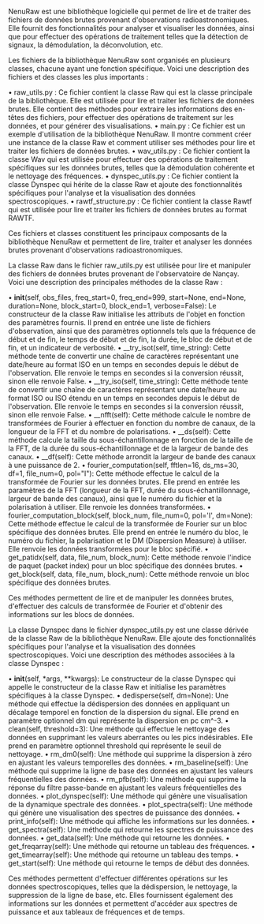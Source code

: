 NenuRaw est une bibliothèque logicielle qui permet de lire et de traiter des fichiers de données brutes provenant d'observations radioastronomiques. Elle fournit des fonctionnalités pour analyser et
visualiser les données, ainsi que pour effectuer des opérations de traitement telles que la détection de signaux, la démodulation, la déconvolution, etc.

Les fichiers de la bibliothèque NenuRaw sont organisés en plusieurs classes, chacune ayant une fonction spécifique. Voici une description des fichiers et des classes les plus importants :

 • raw_utils.py : Ce fichier contient la classe Raw qui est la classe principale de la bibliothèque. Elle est utilisée pour lire et traiter les fichiers de données brutes. Elle contient des méthodes pour
   extraire les informations des en-têtes des fichiers, pour effectuer des opérations de traitement sur les données, et pour générer des visualisations.
 • main.py : Ce fichier est un exemple d'utilisation de la bibliothèque NenuRaw. Il montre comment créer une instance de la classe Raw et comment utiliser ses méthodes pour lire et traiter les fichiers de
   données brutes.
 • wav_utils.py : Ce fichier contient la classe Wav qui est utilisée pour effectuer des opérations de traitement spécifiques sur les données brutes, telles que la démodulation cohérente et le nettoyage des
   fréquences.
 • dynspec_utils.py : Ce fichier contient la classe Dynspec qui hérite de la classe Raw et ajoute des fonctionnalités spécifiques pour l'analyse et la visualisation des données spectroscopiques.
 • rawtf_structure.py : Ce fichier contient la classe Rawtf qui est utilisée pour lire et traiter les fichiers de données brutes au format RAWTF.

Ces fichiers et classes constituent les principaux composants de la bibliothèque NenuRaw et permettent de lire, traiter et analyser les données brutes provenant d'observations radioastronomiques.



La classe Raw dans le fichier raw_utils.py est utilisée pour lire et manipuler des fichiers de données brutes provenant de l'observatoire de Nançay. Voici une description des principales méthodes de la
classe Raw :

 • __init__(self, obs_files, freq_start=0, freq_end=999, start=None, end=None, duration=None, block_start=0, block_end=1, verbose=False): Le constructeur de la classe Raw initialise les attributs de
   l'objet en fonction des paramètres fournis. Il prend en entrée une liste de fichiers d'observation, ainsi que des paramètres optionnels tels que la fréquence de début et de fin, le temps de début et de
   fin, la durée, le bloc de début et de fin, et un indicateur de verbosité.
 • __try_isot(self, time_string): Cette méthode tente de convertir une chaîne de caractères représentant une date/heure au format ISO en un temps en secondes depuis le début de l'observation. Elle renvoie
   le temps en secondes si la conversion réussit, sinon elle renvoie False.
 • __try_iso(self, time_string): Cette méthode tente de convertir une chaîne de caractères représentant une date/heure au format ISO ou ISO étendu en un temps en secondes depuis le début de l'observation.
   Elle renvoie le temps en secondes si la conversion réussit, sinon elle renvoie False.
 • __nfft(self): Cette méthode calcule le nombre de transformées de Fourier à effectuer en fonction du nombre de canaux, de la longueur de la FFT et du nombre de polarisations.
 • __ds(self): Cette méthode calcule la taille du sous-échantillonnage en fonction de la taille de la FFT, de la durée du sous-échantillonnage et de la largeur de bande des canaux.
 • __df(self): Cette méthode arrondit la largeur de bande des canaux à une puissance de 2.
 • fourier_computation(self, fftlen=16, ds_ms=30, df=1, file_num=0, pol="I"): Cette méthode effectue le calcul de la transformée de Fourier sur les données brutes. Elle prend en entrée les paramètres de la
   FFT (longueur de la FFT, durée du sous-échantillonnage, largeur de bande des canaux), ainsi que le numéro du fichier et la polarisation à utiliser. Elle renvoie les données transformées.
 • fourier_computation_block(self, block_num, file_num=0, pol='I', dm=None): Cette méthode effectue le calcul de la transformée de Fourier sur un bloc spécifique des données brutes. Elle prend en entrée le
   numéro du bloc, le numéro du fichier, la polarisation et le DM (Dispersion Measure) à utiliser. Elle renvoie les données transformées pour le bloc spécifié.
 • get_patidx(self, data, file_num, block_num): Cette méthode renvoie l'indice de paquet (packet index) pour un bloc spécifique des données brutes.
 • get_block(self, data, file_num, block_num): Cette méthode renvoie un bloc spécifique des données brutes.

Ces méthodes permettent de lire et de manipuler les données brutes, d'effectuer des calculs de transformée de Fourier et d'obtenir des informations sur les blocs de données.



La classe Dynspec dans le fichier dynspec_utils.py est une classe dérivée de la classe Raw de la bibliothèque NenuRaw. Elle ajoute des fonctionnalités spécifiques pour l'analyse et la visualisation des
données spectroscopiques. Voici une description des méthodes associées à la classe Dynspec :

 • __init__(self, *args, **kwargs): Le constructeur de la classe Dynspec qui appelle le constructeur de la classe Raw et initialise les paramètres spécifiques à la classe Dynspec.
 • dedisperse(self, dm=None): Une méthode qui effectue la dédispersion des données en appliquant un décalage temporel en fonction de la dispersion du signal. Elle prend en paramètre optionnel dm qui
   représente la dispersion en pc cm^-3.
 • clean(self, threshold=3): Une méthode qui effectue le nettoyage des données en supprimant les valeurs aberrantes ou les pics indésirables. Elle prend en paramètre optionnel threshold qui représente le
   seuil de nettoyage.
 • rm_dm0(self): Une méthode qui supprime la dispersion à zéro en ajustant les valeurs temporelles des données.
 • rm_baseline(self): Une méthode qui supprime la ligne de base des données en ajustant les valeurs fréquentielles des données.
 • rm_pfb(self): Une méthode qui supprime la réponse du filtre passe-bande en ajustant les valeurs fréquentielles des données.
 • plot_dynspec(self): Une méthode qui génère une visualisation de la dynamique spectrale des données.
 • plot_spectra(self): Une méthode qui génère une visualisation des spectres de puissance des données.
 • print_info(self): Une méthode qui affiche les informations sur les données.
 • get_spectra(self): Une méthode qui retourne les spectres de puissance des données.
 • get_data(self): Une méthode qui retourne les données.
 • get_freqarray(self): Une méthode qui retourne un tableau des fréquences.
 • get_timearray(self): Une méthode qui retourne un tableau des temps.
 • get_start(self): Une méthode qui retourne le temps de début des données.

Ces méthodes permettent d'effectuer différentes opérations sur les données spectroscopiques, telles que la dédispersion, le nettoyage, la suppression de la ligne de base, etc. Elles fournissent également
des informations sur les données et permettent d'accéder aux spectres de puissance et aux tableaux de fréquences et de temps.

